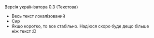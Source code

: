 Версія українізатора 0.3 (Текстова)
- Весь текст локалізований
- Сир
- Якщо коротко, то все стабільно. Надіюся скоро буде дещо більше ніж текст :D
